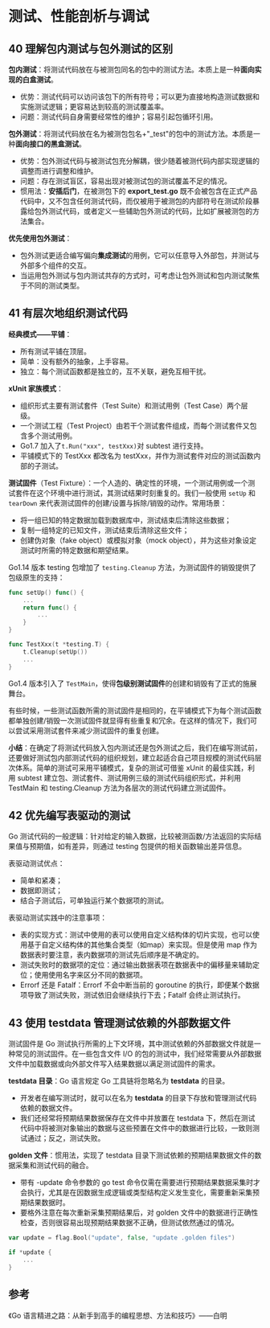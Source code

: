 # 测试、性能剖析与调试

## 40 理解包内测试与包外测试的区别

**包内测试**：将测试代码放在与被测包同名的包中的测试方法。本质上是一种**面向实现的白盒测试**。

- 优势：测试代码可以访问该包下的所有符号；可以更为直接地构造测试数据和实施测试逻辑；更容易达到较高的测试覆盖率。
- 问题：测试代码自身需要经常性的维护；容易引起包循环引用。

**包外测试**：将测试代码放在名为被测包包名+"_test"的包中的测试方法。本质是一种**面向接口的黑盒测试**。

- 优势：包外测试代码与被测试包充分解耦，很少随着被测代码内部实现逻辑的调整而进行调整和维护。
- 问题：存在测试盲区，容易出现对被测试包的测试覆盖不足的情况。
- 惯用法：**安插后门**，在被测包下的 **export_test.go** 既不会被包含在正式产品代码中，又不包含任何测试代码，而仅被用于被测包的内部符号在测试阶段暴露给包外测试代码，或者定义一些辅助包外测试的代码，比如扩展被测包的方法集合。

**优先使用包外测试**：

- 包外测试更适合编写偏向**集成测试**的用例，它可以任意导入外部包，并测试与外部多个组件的交互。
- 当运用包外测试与包内测试共存的方式时，可考虑让包外测试和包内测试聚焦于不同的测试类型。

## 41 有层次地组织测试代码

**经典模式——平铺**：

- 所有测试平铺在顶层。
- 简单：没有额外的抽象，上手容易。
- 独立：每个测试函数都是独立的，互不关联，避免互相干扰。

**xUnit 家族模式**：

- 组织形式主要有测试套件（Test Suite）和测试用例（Test Case）两个层级。
- 一个测试工程（Test Project）由若干个测试套件组成，而每个测试套件又包含多个测试用例。
- Go1.7 加入了`t.Run("xxx", testXxx)`对 subtest 进行支持。
- 平铺模式下的 TestXxx 都改名为 testXxx，并作为测试套件对应的测试函数内部的子测试。

**测试固件**（Test Fixture）：一个人造的、确定性的环境，一个测试用例或一个测试套件在这个环境中进行测试，其测试结果时刻重复的。我们一般使用 `setUp` 和 `tearDown` 来代表测试固件的创建/设置与拆除/销毁的动作。常用场景：

- 将一组已知的特定数据加载到数据库中，测试结束后清除这些数据；
- 复制一组特定的已知文件，测试结束后清除这些文件；
- 创建伪对象（fake object）或模拟对象（mock object），并为这些对象设定测试时所需的特定数据和期望结果。

Go1.14 版本 testing 包增加了 `testing.Cleanup` 方法，为测试固件的销毁提供了包级原生的支持：

```Go
func setUp() func() {
    ...
    return func() {
        ...
    }
}

func TestXxx(t *testing.T) {
    t.Cleanup(setUp())
    ...
}
```

Go1.4 版本引入了 `TestMain`，使得**包级别测试固件**的创建和销毁有了正式的施展舞台。

有些时候，一些测试函数所需的测试固件是相同的，在平铺模式下为每个测试函数都单独创建/销毁一次测试固件就显得有些重复和冗余。在这样的情况下，我们可以尝试采用测试套件来减少测试固件的重复创建。

**小结**：在确定了将测试代码放入包内测试还是包外测试之后，我们在编写测试前，还要做好测试包内部测试代码的组织规划，建立起适合自己项目规模的测试代码层次体系。简单的测试可采用平铺模式，复杂的测试可借鉴 xUnit 的最佳实践，利用 subtest 建立包、测试套件、测试用例三级的测试代码组织形式，并利用 TestMain 和 testing.Cleanup 方法为各层次的测试代码建立测试固件。

## 42 优先编写表驱动的测试

Go 测试代码的一般逻辑：针对给定的输入数据，比较被测函数/方法返回的实际结果值与预期值，如有差异，则通过 testing 包提供的相关函数输出差异信息。

 表驱动测试优点：

- 简单和紧凑；
- 数据即测试；
- 结合子测试后，可单独运行某个数据项的测试。

表驱动测试实践中的注意事项：

- 表的实现方式：测试中使用的表可以使用自定义结构体的切片实现，也可以使用基于自定义结构体的其他集合类型（如map）来实现。但是使用 map 作为数据表时要注意，表内数据项的测试先后顺序是不确定的。
- 测试失败时的数据项的定位：通过输出数据表项在数据表中的偏移量来辅助定位；使用使用名字来区分不同的数据项。
- Errorf 还是 Fatalf：Errorf 不会中断当前的 goroutine 的执行，即便某个数据项导致了测试失败，测试依旧会继续执行下去；Fatalf 会终止测试执行。

## 43 使用 testdata 管理测试依赖的外部数据文件

测试固件是 Go 测试执行所需的上下文环境，其中测试依赖的外部数据文件就是一种常见的测试固件。在一些包含文件 I/O 的包的测试中，我们经常需要从外部数据文件中加载数据或向外部文件写入结果数据以满足测试固件的需求。

**testdata 目录**：Go 语言规定 Go 工具链将忽略名为 **testdata** 的目录。

- 开发者在编写测试时，就可以在名为 **testdata** 的目录下存放和管理测试代码依赖的数据文件。
- 我们还经常将预期结果数据保存在文件中并放置在 testdata 下，然后在测试代码中将被测对象输出的数据与这些预置在文件中的数据进行比较，一致则测试通过；反之，测试失败。

**golden 文件**：惯用法，实现了 testdata 目录下测试依赖的预期结果数据文件的数据采集和测试代码的融合。

- 带有 -update 命令参数的 go test 命令仅需在需要进行预期结果数据采集时才会执行，尤其是在因数据生成逻辑或类型结构定义发生变化，需要重新采集预期结果数据时。
- 要格外注意在每次重新采集预期结果后，对 golden 文件中的数据进行正确性检查，否则很容易出现预期结果数据不正确，但测试依然通过的情况。

```Go
var update = flag.Bool("update", false, "update .golden files")

if *update {
    ...
}
```

## 参考

《Go 语言精进之路：从新手到高手的编程思想、方法和技巧》——白明